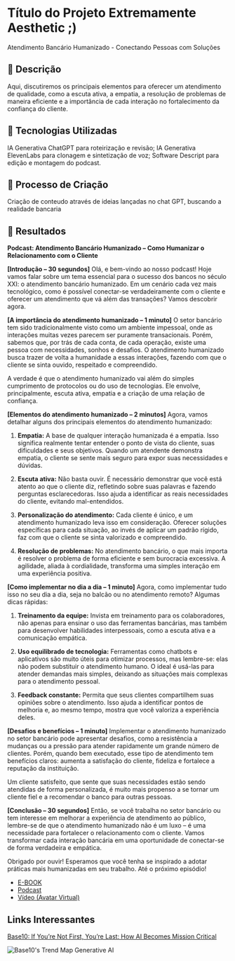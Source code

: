 
# Título do Projeto Extremamente Aesthetic ;)

 Atendimento Bancário Humanizado - Conectando Pessoas com Soluções

## 📒 Descrição
Aqui, discutiremos os principais elementos para oferecer um atendimento de qualidade, como a escuta ativa, a empatia, a resolução de problemas de maneira eficiente e a importância de cada interação no fortalecimento da confiança do cliente.


## 🤖 Tecnologias Utilizadas
IA Generativa ChatGPT para roteirização e revisão;
IA Generativa ElevenLabs para clonagem e sintetização de voz;
Software Descript para edição e montagem do podcast.

## 🧐 Processo de Criação
Criação de conteudo através de ideias lançadas no chat GPT, buscando a realidade bancaria

## 🚀 Resultados
**Podcast: Atendimento Bancário Humanizado – Como Humanizar o Relacionamento com o Cliente**

**[Introdução – 30 segundos]**
Olá, e bem-vindo ao nosso podcast! Hoje vamos falar sobre um tema essencial para o sucesso dos bancos no século XXI: o atendimento bancário humanizado. Em um cenário cada vez mais tecnológico, como é possível conectar-se verdadeiramente com o cliente e oferecer um atendimento que vá além das transações? Vamos descobrir agora.

**[A importância do atendimento humanizado – 1 minuto]**
O setor bancário tem sido tradicionalmente visto como um ambiente impessoal, onde as interações muitas vezes parecem ser puramente transacionais. Porém, sabemos que, por trás de cada conta, de cada operação, existe uma pessoa com necessidades, sonhos e desafios. O atendimento humanizado busca trazer de volta a humanidade a essas interações, fazendo com que o cliente se sinta ouvido, respeitado e compreendido.

A verdade é que o atendimento humanizado vai além do simples cumprimento de protocolos ou do uso de tecnologias. Ele envolve, principalmente, escuta ativa, empatia e a criação de uma relação de confiança.

**[Elementos do atendimento humanizado – 2 minutos]**
Agora, vamos detalhar alguns dos principais elementos do atendimento humanizado:

1. **Empatia:** A base de qualquer interação humanizada é a empatia. Isso significa realmente tentar entender o ponto de vista do cliente, suas dificuldades e seus objetivos. Quando um atendente demonstra empatia, o cliente se sente mais seguro para expor suas necessidades e dúvidas.

2. **Escuta ativa:** Não basta ouvir. É necessário demonstrar que você está atento ao que o cliente diz, refletindo sobre suas palavras e fazendo perguntas esclarecedoras. Isso ajuda a identificar as reais necessidades do cliente, evitando mal-entendidos.

3. **Personalização do atendimento:** Cada cliente é único, e um atendimento humanizado leva isso em consideração. Oferecer soluções específicas para cada situação, ao invés de aplicar um padrão rígido, faz com que o cliente se sinta valorizado e compreendido.

4. **Resolução de problemas:** No atendimento bancário, o que mais importa é resolver o problema de forma eficiente e sem burocracia excessiva. A agilidade, aliada à cordialidade, transforma uma simples interação em uma experiência positiva.

**[Como implementar no dia a dia – 1 minuto]**
Agora, como implementar tudo isso no seu dia a dia, seja no balcão ou no atendimento remoto? Algumas dicas rápidas:

1. **Treinamento da equipe:** Invista em treinamento para os colaboradores, não apenas para ensinar o uso das ferramentas bancárias, mas também para desenvolver habilidades interpessoais, como a escuta ativa e a comunicação empática.

2. **Uso equilibrado de tecnologia:** Ferramentas como chatbots e aplicativos são muito úteis para otimizar processos, mas lembre-se: elas não podem substituir o atendimento humano. O ideal é usá-las para atender demandas mais simples, deixando as situações mais complexas para o atendimento pessoal.

3. **Feedback constante:** Permita que seus clientes compartilhem suas opiniões sobre o atendimento. Isso ajuda a identificar pontos de melhoria e, ao mesmo tempo, mostra que você valoriza a experiência deles.

**[Desafios e benefícios – 1 minuto]**
Implementar o atendimento humanizado no setor bancário pode apresentar desafios, como a resistência a mudanças ou a pressão para atender rapidamente um grande número de clientes. Porém, quando bem executado, esse tipo de atendimento tem benefícios claros: aumenta a satisfação do cliente, fideliza e fortalece a reputação da instituição.

Um cliente satisfeito, que sente que suas necessidades estão sendo atendidas de forma personalizada, é muito mais propenso a se tornar um cliente fiel e a recomendar o banco para outras pessoas.

**[Conclusão – 30 segundos]**
Então, se você trabalha no setor bancário ou tem interesse em melhorar a experiência de atendimento ao público, lembre-se de que o atendimento humanizado não é um luxo – é uma necessidade para fortalecer o relacionamento com o cliente. Vamos transformar cada interação bancária em uma oportunidade de conectar-se de forma verdadeira e empática.

Obrigado por ouvir! Esperamos que você tenha se inspirado a adotar práticas mais humanizadas em seu trabalho. Até o próximo episódio!


- [E-BOOK](/exemplos/E-BOOK.md)
- [Podcast](/exemplos/PODCAST.md)
- [Vídeo (Avatar Virtual)](/exemplos/VIDEO.md)

## Links Interessantes

[Base10: If You’re Not First, You’re Last: How AI Becomes Mission Critical](https://base10.vc/post/generative-ai-mission-critical/)

![Base10's Trend Map Generative AI](https://github.com/digitalinnovationone/lab-natty-or-not/assets/730492/f4df26e8-f8f7-4419-8252-c69d73ea930c)
